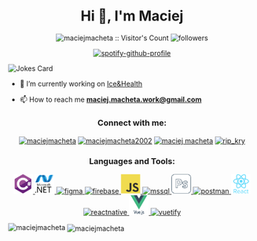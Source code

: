 <h1 align="center">Hi 👋, I'm Maciej</h1>

<p align="center"> <img src="https://profile-counter.glitch.me/{maciejmacheta}/count.svg" alt="maciejmacheta :: Visitor's Count" /> <img alt="followers" title="Follow me on Github" src="https://img.shields.io/github/followers/maciejmacheta?color=236ad3&style=for-the-badge&logo=github&label=Follow"/> </p>

<p align="center">
  <a href="https://github.com/kittinan/spotify-github-profile">
    <img src="https://spotify-github-profile.vercel.app/api/view?uid=i4tex0h2zf947oxqiqe72i2jd&cover_image=true&theme=novatorem&show_offline=false&background_color=121212&interchange=false&bar_color=53b14f&bar_color_cover=false" alt="spotify-github-profile">
  </a>
</p>

<img src="https://readme-jokes.vercel.app/api?theme=gotham&hideBorder" alt="Jokes Card" />

- 🔭 I’m currently working on [Ice&Health](https://play.google.com/store/apps/details?id=com.iceandhealth&hl=pl&gl=US)

- 📫 How to reach me **maciej.macheta.work@gmail.com**

<h3 align="center">Connect with me:</h3>
<p align="center">
<a href="https://codepen.io/maciejmacheta" target="blank"><img align="center" src="https://raw.githubusercontent.com/rahuldkjain/github-profile-readme-generator/master/src/images/icons/Social/codepen.svg" alt="maciejmacheta" height="30" width="40" /></a>
<a href="https://linkedin.com/in/maciejmacheta2002" target="blank"><img align="center" src="https://raw.githubusercontent.com/rahuldkjain/github-profile-readme-generator/master/src/images/icons/Social/linked-in-alt.svg" alt="maciejmacheta2002" height="30" width="40" /></a>
<a href="https://fb.com/maciej macheta" target="blank"><img align="center" src="https://raw.githubusercontent.com/rahuldkjain/github-profile-readme-generator/master/src/images/icons/Social/facebook.svg" alt="maciej macheta" height="30" width="40" /></a>
<a href="https://instagram.com/rip_kry" target="blank"><img align="center" src="https://raw.githubusercontent.com/rahuldkjain/github-profile-readme-generator/master/src/images/icons/Social/instagram.svg" alt="rip_kry" height="30" width="40" /></a>
</p>

<h3 align="center">Languages and Tools:</h3>
<p align="center"> <a href="https://www.w3schools.com/cs/" target="_blank" rel="noreferrer"> <img src="https://raw.githubusercontent.com/devicons/devicon/master/icons/csharp/csharp-original.svg" alt="csharp" width="40" height="40"/> </a> <a href="https://dotnet.microsoft.com/" target="_blank" rel="noreferrer"> <img src="https://raw.githubusercontent.com/devicons/devicon/master/icons/dot-net/dot-net-original-wordmark.svg" alt="dotnet" width="40" height="40"/> </a> <a href="https://www.figma.com/" target="_blank" rel="noreferrer"> <img src="https://www.vectorlogo.zone/logos/figma/figma-icon.svg" alt="figma" width="40" height="40"/> </a> <a href="https://firebase.google.com/" target="_blank" rel="noreferrer"> <img src="https://www.vectorlogo.zone/logos/firebase/firebase-icon.svg" alt="firebase" width="40" height="40"/> </a> <a href="https://developer.mozilla.org/en-US/docs/Web/JavaScript" target="_blank" rel="noreferrer"> <img src="https://raw.githubusercontent.com/devicons/devicon/master/icons/javascript/javascript-original.svg" alt="javascript" width="40" height="40"/> </a> <a href="https://www.microsoft.com/en-us/sql-server" target="_blank" rel="noreferrer"> <img src="https://www.svgrepo.com/show/303229/microsoft-sql-server-logo.svg" alt="mssql" width="40" height="40"/> </a> <a href="https://www.photoshop.com/en" target="_blank" rel="noreferrer"> <img src="https://raw.githubusercontent.com/devicons/devicon/master/icons/photoshop/photoshop-line.svg" alt="photoshop" width="40" height="40"/> </a> <a href="https://postman.com" target="_blank" rel="noreferrer"> <img src="https://www.vectorlogo.zone/logos/getpostman/getpostman-icon.svg" alt="postman" width="40" height="40"/> </a> <a href="https://reactjs.org/" target="_blank" rel="noreferrer"> <img src="https://raw.githubusercontent.com/devicons/devicon/master/icons/react/react-original-wordmark.svg" alt="react" width="40" height="40"/> </a> <a href="https://reactnative.dev/" target="_blank" rel="noreferrer"> <img src="https://reactnative.dev/img/header_logo.svg" alt="reactnative" width="40" height="40"/> </a> <a href="https://vuejs.org/" target="_blank" rel="noreferrer"> <img src="https://raw.githubusercontent.com/devicons/devicon/master/icons/vuejs/vuejs-original-wordmark.svg" alt="vuejs" width="40" height="40"/> </a> <a href="https://vuetifyjs.com/en/" target="_blank" rel="noreferrer"> <img src="https://bestofjs.org/logos/vuetify.svg" alt="vuetify" width="40" height="40"/> </a> </p>

<p><img align="left" src="https://github-readme-stats.vercel.app/api/top-langs?username=maciejmacheta&show_icons=true&theme=dark&title_color=02f5f5&text_color=02f5f5&hide_border=true&locale=en&layout=compact" alt="maciejmacheta" /></p>

<p>&nbsp;<img align="center" src="https://github-readme-stats.vercel.app/api?username=maciejmacheta&show_icons=true&theme=dark&title_color=00f5f5&text_color=02f5f5&hide_border=true&locale=en" alt="maciejmacheta" /></p>
